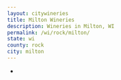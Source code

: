 ```yaml
---
layout: citywineries
title: Milton Wineries
description: Wineries in Milton, WI
permalink: /wi/rock/milton/
state: wi
county: rock
city: milton
---
```

-
